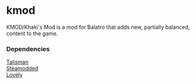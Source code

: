 # kmod

KMOD/Khaki's Mod is a mod for Balatro that adds new, partially balanced, content to the game.

### Dependencies

[Talisman](https://github.com/mathisfun0/talisman)  
[Steamodded](https://github.com/Steamodded/smods)  
[Lovely](https://github.com/ethangreen-dev/lovely-injector)  